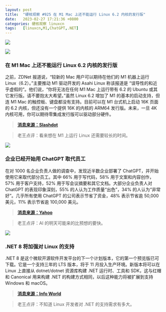 ```yaml
---
layout: post
title:	"硬核观察 #925 在 M1 Mac 上还不能运行 Linux 6.2 内核的发行版"
date:	2023-02-27 17:21:36 +0800 
categories:	硬核观察 linuxcn 
tags:	[linuxcn,M1,ChatGPT,.NET]
---
```



![](/Asserts/Images//attachment/album/202302/27/172047hrritjuujs5qeebq.jpg)


![](/Asserts/Images//attachment/album/202302/27/172054xwfuuww38wiier8b.jpg)


### 在 M1 Mac 上还不能运行 Linux 6.2 内核的发行版


之前，ZDNet 报道说，“较新的 Mac 用户可以期待在他们的 M1 机器上运行 Linux（6.2）。”主要推动 M1 驱动开发的 Asahi Linux 称该报道是 “误导性的和近乎虚假的”。他们说，“你将无法在任何 M1 Mac 上运行带有 6.2 的 Ubuntu 或其它发行版。请不要抱太大希望。”虽然 Linux 6.2 增加了 M1 的基本的启动支持，但连 M1 Mac 的触控板、键盘都没有支持。目前可以在 M1 台式机上启动 16K 页面的 6.2 内核，但还没有一个提供 16K 的内核的 ARM64 发行版。未来，一旦 4K 内核可用，你可以期待零集成发行版可以驱动部分硬件。



> 
> **[消息来源：Slashdot](https://linux.slashdot.org/story/23/02/27/0457206/asahi-linux-disputes-report-that-linux-62-will-run-on-apple-m1-chips)**
> 
> 
> 



> 
> 老王点评：看来想在 M1 上运行 Linux 还需要较长的时间。
> 
> 
> 


![](/Asserts/Images//attachment/album/202302/27/172105tg2msz46otozqzqz.jpg)


### 企业已经开始用 ChatGPT 取代员工


在对 1000 名企业负责人做的调查中，发现近半数企业部署了 ChatGPT，并开始使用它来取代部分员工。其中 66% 用于写代码，58% 用于文案和内容创作，57% 用于客户支持，52% 用于写会议摘要和其它文档。大部分企业负责人对 ChatGPT 的表现印象深刻，55% 的人认为工作质量“出色”，34% 的人认为“非常好”。几乎所有使用 ChatGPT 的公司表示节省了资金，48% 表示节省逾 50,000 美元，11% 表示节省逾 100,000 美元。



> 
> **[消息来源：Yahoo](https://finance.yahoo.com/news/companies-already-replacing-workers-chatgpt-140000856.html)**
> 
> 
> 



> 
> 老王点评：AI 的明天可能来的比预想的要快。
> 
> 
> 


![](/Asserts/Images//attachment/album/202302/27/172118ajiuw6kjtk5bcw2w.jpg)


### .NET 8 将加强对 Linux 的支持


.NET 8 是这个微软开源软件开发平台的下一个计划版本，它的第一个预览版已可下载。它是一个支持三年的 LTS 版本，将于 11 月投入生产环境。新版本将可以在 Linux 上直接从 dotnet/dotnet 资源库构建 .NET 运行时、工具和 SDK，这与红帽和 Canonical 用来构建 .NET 的构建方式相同，以后这种能力将被扩展到支持 Windows 和 macOS。



> 
> **[消息来源：Info World](https://www.infoworld.com/article/3688910/microsoft-net-8-bolsters-linux-support.html)**
> 
> 
> 



> 
> 老王点评：不知道 Linux 开发者对 .NET 的支持需求有多大。
> 
> 
>
